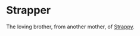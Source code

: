 Strapper
========

The loving brother, from another mother, of  <a href="https://github.com/Lotpath/Strappy" target="_blank">Strappy</a>.
